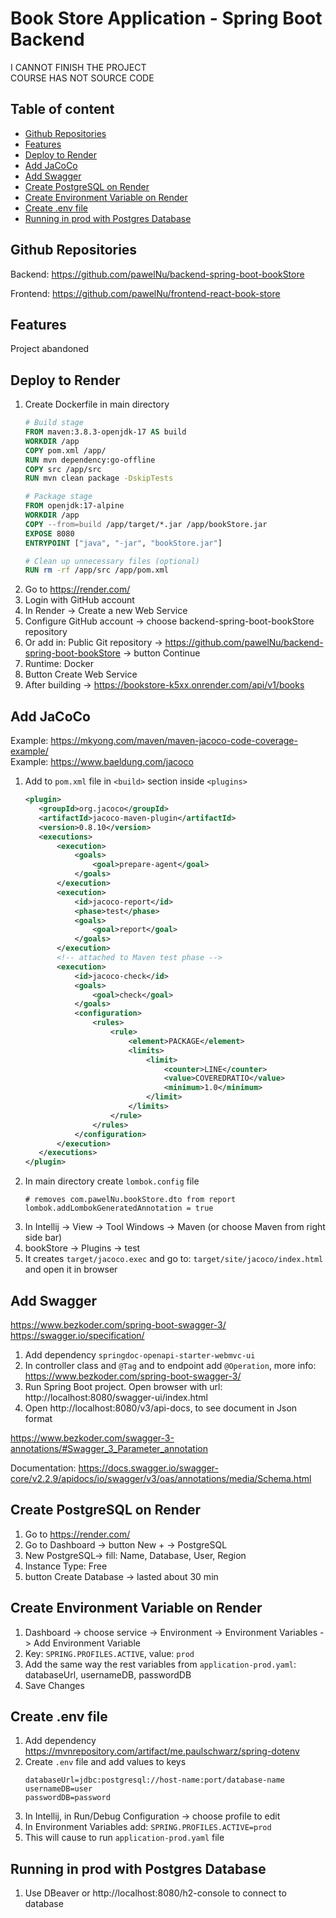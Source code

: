 # Book Store Application - Spring Boot Backend

I CANNOT FINISH THE PROJECT  
COURSE HAS NOT SOURCE CODE

## Table of content
  * [Github Repositories](#github-repositories)
  * [Features](#features)
  * [Deploy to Render](#deploy-to-render)
  * [Add JaCoCo](#add-jacoco)
  * [Add Swagger](#add-swagger)
  * [Create PostgreSQL on Render](#create-postgresql-on-render)
  * [Create Environment Variable on Render](#create-environment-variable-on-render)
  * [Create .env file](#create-env-file)
  * [Running in prod with Postgres Database](#running-in-prod-with-postgres-database)

## Github Repositories

Backend: https://github.com/pawelNu/backend-spring-boot-bookStore

Frontend: https://github.com/pawelNu/frontend-react-book-store

## Features

Project abandoned

## Deploy to Render

1. Create Dockerfile in main directory
   ```dockerfile
   # Build stage
   FROM maven:3.8.3-openjdk-17 AS build
   WORKDIR /app
   COPY pom.xml /app/
   RUN mvn dependency:go-offline
   COPY src /app/src
   RUN mvn clean package -DskipTests
   
   # Package stage
   FROM openjdk:17-alpine
   WORKDIR /app
   COPY --from=build /app/target/*.jar /app/bookStore.jar
   EXPOSE 8080
   ENTRYPOINT ["java", "-jar", "bookStore.jar"]
   
   # Clean up unnecessary files (optional)
   RUN rm -rf /app/src /app/pom.xml

   ```
2. Go to https://render.com/
3. Login with GitHub account
4. In Render -> Create a new Web Service
5. Configure GitHub account -> choose backend-spring-boot-bookStore repository
6. Or add in: Public Git repository -> https://github.com/pawelNu/backend-spring-boot-bookStore -> button Continue
7. Runtime: Docker
8. Button Create Web Service
9. After building -> https://bookstore-k5xx.onrender.com/api/v1/books

## Add JaCoCo

Example: https://mkyong.com/maven/maven-jacoco-code-coverage-example/  
Example: https://www.baeldung.com/jacoco

1. Add to `pom.xml` file in `<build>` section inside `<plugins>`
    ```xml
    <plugin>
       <groupId>org.jacoco</groupId>
       <artifactId>jacoco-maven-plugin</artifactId>
       <version>0.8.10</version>
       <executions>
           <execution>
               <goals>
                   <goal>prepare-agent</goal>
               </goals>
           </execution>
           <execution>
               <id>jacoco-report</id>
               <phase>test</phase>
               <goals>
                   <goal>report</goal>
               </goals>
           </execution>
           <!-- attached to Maven test phase -->
           <execution>
               <id>jacoco-check</id>
               <goals>
                   <goal>check</goal>
               </goals>
               <configuration>
                   <rules>
                       <rule>
                           <element>PACKAGE</element>
                           <limits>
                               <limit>
                                   <counter>LINE</counter>
                                   <value>COVEREDRATIO</value>
                                   <minimum>1.0</minimum>
                               </limit>
                           </limits>
                       </rule>
                   </rules>
               </configuration>
           </execution>
       </executions>
    </plugin>
    ```
2. In main directory create `lombok.config` file
   ```lombok.config
   # removes com.pawelNu.bookStore.dto from report
   lombok.addLombokGeneratedAnnotation = true
   ```
3. In Intellij -> View -> Tool Windows -> Maven (or choose Maven from right side bar)
4. bookStore -> Plugins -> test
5. It creates `target/jacoco.exec` and go to: `target/site/jacoco/index.html` and open it in browser

## Add Swagger

https://www.bezkoder.com/spring-boot-swagger-3/  
https://swagger.io/specification/

1. Add dependency `springdoc-openapi-starter-webmvc-ui`
2. In controller class and `@Tag` and to endpoint add `@Operation`, more info: https://www.bezkoder.com/spring-boot-swagger-3/
3. Run Spring Boot project. Open browser with url: http://localhost:8080/swagger-ui/index.html
4. Open http://localhost:8080/v3/api-docs, to see document in Json format

https://www.bezkoder.com/swagger-3-annotations/#Swagger_3_Parameter_annotation

Documentation: https://docs.swagger.io/swagger-core/v2.2.9/apidocs/io/swagger/v3/oas/annotations/media/Schema.html

## Create PostgreSQL on Render

1. Go to https://render.com/
2. Go to Dashboard -> button New + -> PostgreSQL
3. New PostgreSQL-> fill: Name, Database, User, Region
4. Instance Type: Free
5. button Create Database -> lasted about 30 min

## Create Environment Variable on Render

1. Dashboard -> choose service -> Environment -> Environment Variables -> Add Environment Variable
2. Key: `SPRING.PROFILES.ACTIVE`, value: `prod`
3. Add the same way the rest variables from `application-prod.yaml`: databaseUrl, usernameDB, passwordDB
4. Save Changes

## Create .env file

1. Add dependency https://mvnrepository.com/artifact/me.paulschwarz/spring-dotenv
2. Create `.env` file and add values to keys
    ```
    databaseUrl=jdbc:postgresql://host-name:port/database-name
    usernameDB=user
    passwordDB=password
    ```
3. In Intellij, in Run/Debug Configuration -> choose profile to edit
4. In Environment Variables add: `SPRING.PROFILES.ACTIVE=prod`
5. This will cause to run `application-prod.yaml` file

## Running in prod with Postgres Database

1. Use DBeaver or http://localhost:8080/h2-console to connect to database
